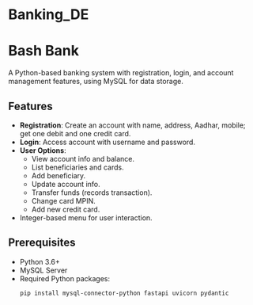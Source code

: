 # Banking_DE

# Bash Bank

A Python-based banking system with registration, login, and account management features, using MySQL for data storage.

## Features
- **Registration**: Create an account with name, address, Aadhar, mobile; get one debit and one credit card.
- **Login**: Access account with username and password.
- **User Options**:
  - View account info and balance.
  - List beneficiaries and cards.
  - Add beneficiary.
  - Update account info.
  - Transfer funds (records transaction).
  - Change card MPIN.
  - Add new credit card.
- Integer-based menu for user interaction.

## Prerequisites
- Python 3.6+
- MySQL Server
- Required Python packages:
  ```bash
  pip install mysql-connector-python fastapi uvicorn pydantic

